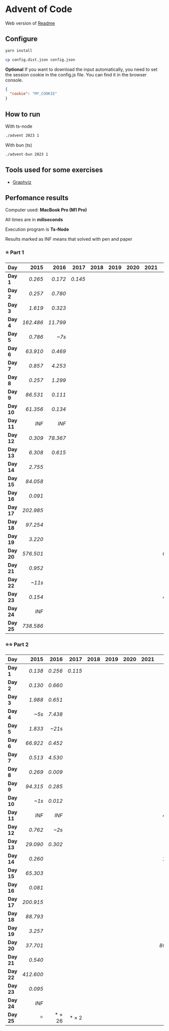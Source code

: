 # Advent of Code

Web version of [Readme](./README.web.md)

## Configure

```sh
yarn install
```

```sh
cp config.dist.json config.json
```

**Optional** If you want to download the input automatically, you need to set the session cookie in the config.js file. You can find it in the browser console.

```json
{
  "cookie": "MY_COOKIE"
}
```

## How to run

With ts-node

```sh
./advent 2023 1
```

With bun (ts)

```sh
./advent-bun 2023 1
```

## Tools used for some exercises

* [Graphviz](https://graphviz.org)

## Perfomance results

Computer used: **MacBook Pro (M1 Pro)**

All times are in **miliseconds**

Execution program is **Ts-Node**

Results marked as INF means that solved with pen and paper



### ⭐️ Part 1

| **Day**    |  **2015** |  **2016** |  **2017** |  **2018** |  **2019** |  **2020** |  **2021** |  **2022** |  **2023** |  **2024** |
|------------|----------:|----------:|----------:|----------:|----------:|----------:|----------:|----------:|----------:|----------:|
| **Day  1** |   _0.265_ |   _0.172_ |   _0.145_ |           |           |           |           |   _0.113_ |   _0.668_ |   _0.240_ |
| **Day  2** |   _0.257_ |   _0.780_ |           |           |           |           |           |   _0.479_ |   _0.106_ |   _0.298_ |
| **Day  3** |   _1.619_ |   _0.323_ |           |           |           |           |           |   _1.967_ |   _0.200_ |   _0.908_ |
| **Day  4** | _162.486_ |  _11.799_ |           |           |           |           |           |   _0.359_ |   _0.426_ |   _1.457_ |
| **Day  5** |   _0.786_ |     _~7s_ |           |           |           |           |           |   _0.394_ |   _0.364_ |   _0.177_ |
| **Day  6** |  _63.910_ |   _0.469_ |           |           |           |           |           |   _0.503_ |   _0.047_ |   _1.087_ |
| **Day  7** |   _0.857_ |   _4.253_ |           |           |           |           |           |   _0.849_ |   _2.683_ |   _1.578_ |
| **Day  8** |   _0.257_ |   _1.299_ |           |           |           |           |           |   _0.970_ |   _1.333_ |   _0.562_ |
| **Day  9** |  _86.531_ |   _0.111_ |           |           |           |           |           |   _5.441_ |   _0.002_ |   _0.645_ |
| **Day 10** |  _61.356_ |   _0.134_ |           |           |           |           |           |   _0.095_ |   _1.763_ |   _3.318_ |
| **Day 11** |     _INF_ |     _INF_ |           |           |           |           |           |   _0.298_ |   _7.652_ |   _1.329_ |
| **Day 12** |   _0.309_ |  _78.367_ |           |           |           |           |           |   _3.428_ |  _23.652_ |           |
| **Day 13** |   _6.308_ |   _0.615_ |           |           |           |           |           |   _2.149_ |   _2.605_ |           |
| **Day 14** |   _2.755_ |           |           |           |           |           |           |   _3.865_ |   _3.359_ |           |
| **Day 15** |  _84.058_ |           |           |           |           |           |           |     _~4s_ |   _0.928_ |           |
| **Day 16** |   _0.091_ |           |           |           |           |           |           |     _~6s_ |   _6.538_ |           |
| **Day 17** | _202.985_ |           |           |           |           |           |           |   _7.367_ | _731.511_ |           |
| **Day 18** |  _97.254_ |           |           |           |           |           |           |   _2.568_ |   _0.195_ |           |
| **Day 19** |   _3.220_ |           |           |           |           |           |           |    _~11s_ |   _1.710_ |           |
| **Day 20** | _576.501_ |           |           |           |           |           |           |  _68.767_ |  _11.904_ |           |
| **Day 21** |   _0.952_ |           |           |           |           |           |           |   _0.484_ |  _47.542_ |           |
| **Day 22** |    _~11s_ |           |           |           |           |           |           |   _2.556_ | _209.524_ |           |
| **Day 23** |   _0.154_ |           |           |           |           |           |           |  _48.819_ |   _1.384_ |           |
| **Day 24** |     _INF_ |           |           |           |           |           |           |     _~1s_ |  _33.667_ |           |
| **Day 25** | _738.586_ |           |           |           |           |           |           |   _0.205_ |     _INF_ |           |


### ⭐️⭐️ Part 2

| **Day**    |  **2015** |  **2016** |  **2017** |  **2018** |  **2019** |  **2020** |  **2021** |  **2022** |  **2023** |  **2024** |
|------------|----------:|----------:|----------:|----------:|----------:|----------:|----------:|----------:|----------:|----------:|
| **Day  1** |   _0.138_ |   _0.256_ |   _0.115_ |           |           |           |           |   _0.102_ |   _1.652_ |   _0.398_ |
| **Day  2** |   _0.130_ |   _0.660_ |           |           |           |           |           |   _0.613_ |   _0.103_ |   _0.225_ |
| **Day  3** |   _1.988_ |   _0.651_ |           |           |           |           |           |   _0.325_ |   _0.104_ |   _1.676_ |
| **Day  4** |     _~5s_ |   _7.438_ |           |           |           |           |           |   _0.219_ |   _0.475_ |   _0.616_ |
| **Day  5** |   _1.833_ |    _~21s_ |           |           |           |           |           |   _0.430_ |     _~8m_ |   _1.045_ |
| **Day  6** |  _66.922_ |   _0.452_ |           |           |           |           |           |   _2.169_ |   _0.041_ |    _~22s_ |
| **Day  7** |   _0.513_ |   _4.530_ |           |           |           |           |           |   _0.451_ |   _5.344_ |   _3.656_ |
| **Day  8** |   _0.269_ |   _0.009_ |           |           |           |           |           |   _3.299_ |   _6.380_ |   _0.680_ |
| **Day  9** |  _94.315_ |   _0.285_ |           |           |           |           |           |   _6.718_ |   _0.001_ |  _63.091_ |
| **Day 10** |     _~1s_ |   _0.012_ |           |           |           |           |           |   _0.186_ |   _6.533_ |   _1.270_ |
| **Day 11** |     _INF_ |     _INF_ |           |           |           |           |           |  _46.745_ |   _5.165_ |  _29.036_ |
| **Day 12** |   _0.762_ |     _~2s_ |           |           |           |           |           |   _3.141_ | _528.548_ |           |
| **Day 13** |  _29.090_ |   _0.302_ |           |           |           |           |           |   _1.099_ |   _0.569_ |           |
| **Day 14** |   _0.260_ |           |           |           |           |           |           |  _16.992_ | _482.525_ |           |
| **Day 15** |  _65.303_ |           |           |           |           |           |           |    _~26s_ |   _1.341_ |           |
| **Day 16** |   _0.081_ |           |           |           |           |           |           |     _~3m_ |     _~1s_ |           |
| **Day 17** | _200.915_ |           |           |           |           |           |           |   _6.637_ |     _~2s_ |           |
| **Day 18** |  _88.793_ |           |           |           |           |           |           |   _5.666_ |   _0.112_ |           |
| **Day 19** |   _3.257_ |           |           |           |           |           |           |     _~3m_ |   _2.112_ |           |
| **Day 20** |  _37.701_ |           |           |           |           |           |           | _803.713_ |  _17.168_ |           |
| **Day 21** |   _0.540_ |           |           |           |           |           |           |   _0.616_ |    _~18s_ |           |
| **Day 22** | _412.600_ |           |           |           |           |           |           |   _2.249_ |     _~1m_ |           |
| **Day 23** |   _0.095_ |           |           |           |           |           |           |     _~1s_ |     _~5s_ |           |
| **Day 24** |     _INF_ |           |           |           |           |           |           |     _~3s_ |     _~6s_ |           |
| **Day 25** |        ⭐️ |    * × 26 |     * × 2 |           |           |           |           |        ⭐️ |        ⭐️ |    * × 22 |
